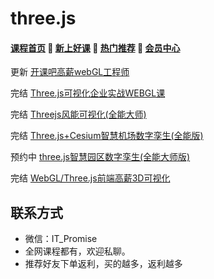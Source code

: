 # three.js

#### [**课程首页**](../../README.md) 💖 [**新上好课**](./xshk.md) 💖 [**热门推荐**](./rmtj.md) 💖 [**会员中心**](./vip.md)

更新 [开课吧高薪webGL工程师](https://www.kaikeba.com/course/vip/255)

完结 [Three.js可视化企业实战WEBGL课](https://study.163.com/course/introduction.htm?courseId=1212491801#/courseDetail?tab=15)

完结 [Threejs风能可视化(全能大师)](https://www.cctalk.com/m/group/90244646)

完结 [Three.js+Cesium智慧机场数字孪生(全能版)](https://www.cctalk.com/m/group/90399402)

预约中 [three.js智慧园区数字孪生(全能大师版)](https://www.cctalk.com/m/group/90382786)

完结 [WebGL/Three.js前端高薪3D可视化](WebGL/Three.js前端高薪3D可视化)

## **联系方式**
-  微信：IT_Promise
-  全网课程都有，欢迎私聊。
-  推荐好友下单返利，买的越多，返利越多